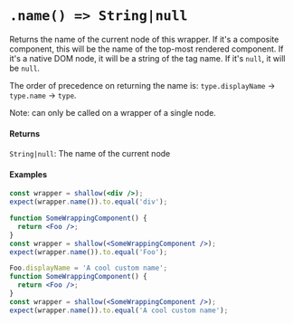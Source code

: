 # `.name() => String|null`

Returns the name of the current node of this wrapper. If it's a composite component, this will be
the name of the top-most rendered component. If it's a native DOM node, it will be a string of the
tag name. If it's `null`, it will be `null`.

The order of precedence on returning the name is: `type.displayName` -> `type.name` -> `type`.

Note: can only be called on a wrapper of a single node.


#### Returns

`String|null`: The name of the current node



#### Examples

```jsx
const wrapper = shallow(<div />);
expect(wrapper.name()).to.equal('div');
```

```jsx
function SomeWrappingComponent() {
  return <Foo />;
}
const wrapper = shallow(<SomeWrappingComponent />);
expect(wrapper.name()).to.equal('Foo');
```

```jsx
Foo.displayName = 'A cool custom name';
function SomeWrappingComponent() {
  return <Foo />;
}
const wrapper = shallow(<SomeWrappingComponent />);
expect(wrapper.name()).to.equal('A cool custom name');
```
